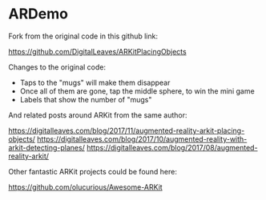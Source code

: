 # ARDemo

Fork from the original code in this github link:

https://github.com/DigitalLeaves/ARKitPlacingObjects

Changes to the original code:

- Taps to the "mugs" will make them disappear
- Once all of them are gone, tap the middle sphere, to win the mini game
- Labels that show the number of "mugs"

And related posts around ARKit from the same author:

https://digitalleaves.com/blog/2017/11/augmented-reality-arkit-placing-objects/
https://digitalleaves.com/blog/2017/10/augmented-reality-with-arkit-detecting-planes/
https://digitalleaves.com/blog/2017/08/augmented-reality-arkit/

Other fantastic ARKit projects could be found here:

https://github.com/olucurious/Awesome-ARKit
